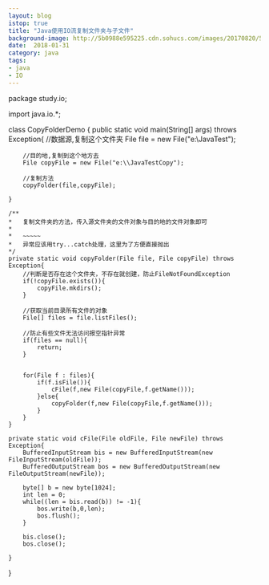 ```yaml
---
layout: blog
istop: true
title: "Java使用IO流复制文件夹与子文件"
background-image: http://5b0988e595225.cdn.sohucs.com/images/20170820/5da735dc35524a0caee0a8182525f72f.jpeg
date:  2018-01-31
category: java
tags:
- java
- IO
---
```





package study.io; 

import java.io.*;

class CopyFolderDemo {
	public static void main(String[] args) throws Exception{
		//数据源,复制这个文件夹
		File file = new File("e:\\JavaTest");

		//目的地,复制到这个地方去
		File copyFile = new File("e:\\JavaTestCopy");

		//复制方法
		copyFolder(file,copyFile);

	}

	/**
	*	复制文件夹的方法，传入源文件夹的文件对象与目的地的文件对象即可
	*
	*   ~~~~~
	*	异常应该用try...catch处理，这里为了方便直接抛出
	*/
	private static void copyFolder(File file, File copyFile) throws Exception{
		//判断是否存在这个文件夹，不存在就创建，防止FileNotFoundException
		if(!copyFile.exists()){
			copyFile.mkdirs();
		}

		//获取当前目录所有文件的对象
		File[] files = file.listFiles();

		//防止有些文件无法访问报空指针异常
		if(files == null){
			return;
		}


		for(File f : files){
			if(f.isFile()){
				cFile(f,new File(copyFile,f.getName()));
			}else{
				copyFolder(f,new File(copyFile,f.getName()));
			}
		}
	}

	private static void cFile(File oldFile, File newFile) throws Exception{
		BufferedInputStream bis = new BufferedInputStream(new FileInputStream(oldFile));
		BufferedOutputStream bos = new BufferedOutputStream(new FileOutputStream(newFile));

		byte[] b = new byte[1024];
		int len = 0;
		while((len = bis.read(b)) != -1){
			bos.write(b,0,len);
			bos.flush();
		}

		bis.close();
		bos.close();

	}
}

